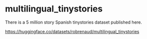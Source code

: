 # multilingual_tinystories

There is a 5 million story Spanish tinystories dataset published here.

https://huggingface.co/datasets/robrenaud/multilingual_tinystories
